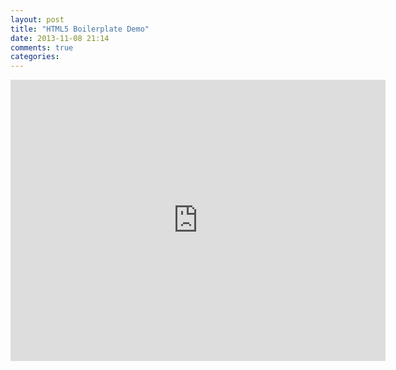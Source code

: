 ```yaml
---
layout: post
title: "HTML5 Boilerplate Demo"
date: 2013-11-08 21:14
comments: true
categories: 
---
```


<iframe src="http://player.vimeo.com/video/78970451" width="600" height="450" frameborder="0" webkitallowfullscreen mozallowfullscreen allowfullscreen></iframe>
